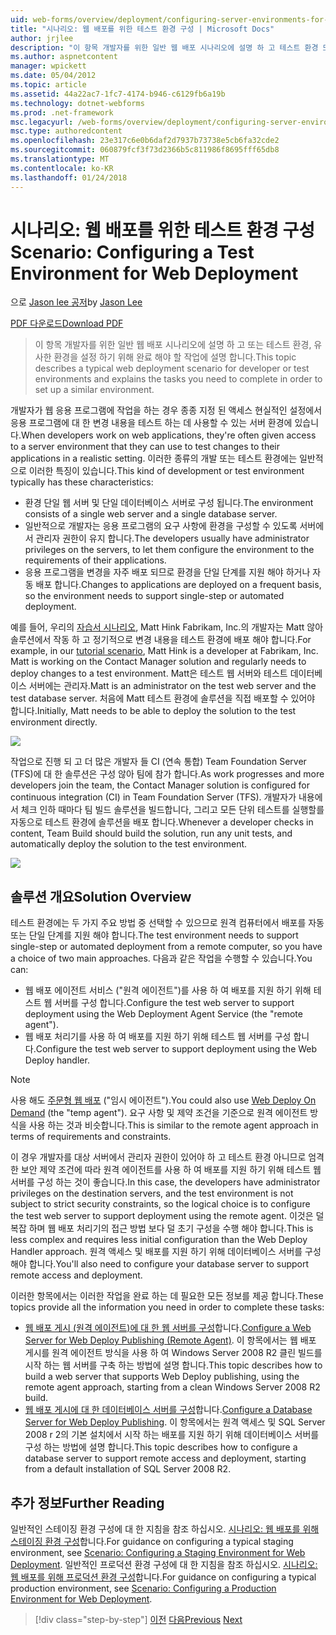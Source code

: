 ```yaml
---
uid: web-forms/overview/deployment/configuring-server-environments-for-web-deployment/scenario-configuring-a-test-environment-for-web-deployment
title: "시나리오: 웹 배포를 위한 테스트 환경 구성 | Microsoft Docs"
author: jrjlee
description: "이 항목 개발자를 위한 일반 웹 배포 시나리오에 설명 하 고 테스트 환경 또는 si를 설정 하기 위해 완료 해야 할 작업에 설명..."
ms.author: aspnetcontent
manager: wpickett
ms.date: 05/04/2012
ms.topic: article
ms.assetid: 44a22ac7-1fc7-4174-b946-c6129fb6a19b
ms.technology: dotnet-webforms
ms.prod: .net-framework
msc.legacyurl: /web-forms/overview/deployment/configuring-server-environments-for-web-deployment/scenario-configuring-a-test-environment-for-web-deployment
msc.type: authoredcontent
ms.openlocfilehash: 23e317c6e0b6daf2d7937b73738e5cb6fa32cde2
ms.sourcegitcommit: 060879fcf3f73d2366b5c811986f8695fff65db8
ms.translationtype: MT
ms.contentlocale: ko-KR
ms.lasthandoff: 01/24/2018
---
```

<a name="scenario-configuring-a-test-environment-for-web-deployment"></a><span data-ttu-id="f2210-103">시나리오: 웹 배포를 위한 테스트 환경 구성</span><span class="sxs-lookup"><span data-stu-id="f2210-103">Scenario: Configuring a Test Environment for Web Deployment</span></span>
====================
<span data-ttu-id="f2210-104">으로 [Jason lee 공저](https://github.com/jrjlee)</span><span class="sxs-lookup"><span data-stu-id="f2210-104">by [Jason Lee](https://github.com/jrjlee)</span></span>

[<span data-ttu-id="f2210-105">PDF 다운로드</span><span class="sxs-lookup"><span data-stu-id="f2210-105">Download PDF</span></span>](https://msdnshared.blob.core.windows.net/media/MSDNBlogsFS/prod.evol.blogs.msdn.com/CommunityServer.Blogs.Components.WeblogFiles/00/00/00/63/56/8130.DeployingWebAppsInEnterpriseScenarios.pdf)

> <span data-ttu-id="f2210-106">이 항목 개발자를 위한 일반 웹 배포 시나리오에 설명 하 고 또는 테스트 환경, 유사한 환경을 설정 하기 위해 완료 해야 할 작업에 설명 합니다.</span><span class="sxs-lookup"><span data-stu-id="f2210-106">This topic describes a typical web deployment scenario for developer or test environments and explains the tasks you need to complete in order to set up a similar environment.</span></span>


<span data-ttu-id="f2210-107">개발자가 웹 응용 프로그램에 작업을 하는 경우 종종 지정 된 액세스 현실적인 설정에서 응용 프로그램에 대 한 변경 내용을 테스트 하는 데 사용할 수 있는 서버 환경에 있습니다.</span><span class="sxs-lookup"><span data-stu-id="f2210-107">When developers work on web applications, they're often given access to a server environment that they can use to test changes to their applications in a realistic setting.</span></span> <span data-ttu-id="f2210-108">이러한 종류의 개발 또는 테스트 환경에는 일반적으로 이러한 특징이 있습니다.</span><span class="sxs-lookup"><span data-stu-id="f2210-108">This kind of development or test environment typically has these characteristics:</span></span>

- <span data-ttu-id="f2210-109">환경 단일 웹 서버 및 단일 데이터베이스 서버로 구성 됩니다.</span><span class="sxs-lookup"><span data-stu-id="f2210-109">The environment consists of a single web server and a single database server.</span></span>
- <span data-ttu-id="f2210-110">일반적으로 개발자는 응용 프로그램의 요구 사항에 환경을 구성할 수 있도록 서버에서 관리자 권한이 유지 합니다.</span><span class="sxs-lookup"><span data-stu-id="f2210-110">The developers usually have administrator privileges on the servers, to let them configure the environment to the requirements of their applications.</span></span>
- <span data-ttu-id="f2210-111">응용 프로그램을 변경을 자주 배포 되므로 환경을 단일 단계를 지원 해야 하거나 자동 배포 합니다.</span><span class="sxs-lookup"><span data-stu-id="f2210-111">Changes to applications are deployed on a frequent basis, so the environment needs to support single-step or automated deployment.</span></span>

<span data-ttu-id="f2210-112">예를 들어, 우리의 [자습서 시나리오](../deploying-web-applications-in-enterprise-scenarios/enterprise-web-deployment-scenario-overview.md), Matt Hink Fabrikam, Inc.의 개발자는 Matt 않아 솔루션에서 작동 하 고 정기적으로 변경 내용을 테스트 환경에 배포 해야 합니다.</span><span class="sxs-lookup"><span data-stu-id="f2210-112">For example, in our [tutorial scenario](../deploying-web-applications-in-enterprise-scenarios/enterprise-web-deployment-scenario-overview.md), Matt Hink is a developer at Fabrikam, Inc. Matt is working on the Contact Manager solution and regularly needs to deploy changes to a test environment.</span></span> <span data-ttu-id="f2210-113">Matt은 테스트 웹 서버와 테스트 데이터베이스 서버에는 관리자.</span><span class="sxs-lookup"><span data-stu-id="f2210-113">Matt is an administrator on the test web server and the test database server.</span></span> <span data-ttu-id="f2210-114">처음에 Matt 테스트 환경에 솔루션을 직접 배포할 수 있어야 합니다.</span><span class="sxs-lookup"><span data-stu-id="f2210-114">Initially, Matt needs to be able to deploy the solution to the test environment directly.</span></span>

![](scenario-configuring-a-test-environment-for-web-deployment/_static/image1.png)

<span data-ttu-id="f2210-115">작업으로 진행 되 고 더 많은 개발자 들 CI (연속 통합) Team Foundation Server (TFS)에 대 한 솔루션은 구성 않아 팀에 참가 합니다.</span><span class="sxs-lookup"><span data-stu-id="f2210-115">As work progresses and more developers join the team, the Contact Manager solution is configured for continuous integration (CI) in Team Foundation Server (TFS).</span></span> <span data-ttu-id="f2210-116">개발자가 내용에서 체크 인하 때마다 팀 빌드 솔루션을 빌드합니다, 그리고 모든 단위 테스트를 실행할를 자동으로 테스트 환경에 솔루션을 배포 합니다.</span><span class="sxs-lookup"><span data-stu-id="f2210-116">Whenever a developer checks in content, Team Build should build the solution, run any unit tests, and automatically deploy the solution to the test environment.</span></span>

![](scenario-configuring-a-test-environment-for-web-deployment/_static/image2.png)

## <a name="solution-overview"></a><span data-ttu-id="f2210-117">솔루션 개요</span><span class="sxs-lookup"><span data-stu-id="f2210-117">Solution Overview</span></span>

<span data-ttu-id="f2210-118">테스트 환경에는 두 가지 주요 방법 중 선택할 수 있으므로 원격 컴퓨터에서 배포를 자동 또는 단일 단계를 지원 해야 합니다.</span><span class="sxs-lookup"><span data-stu-id="f2210-118">The test environment needs to support single-step or automated deployment from a remote computer, so you have a choice of two main approaches.</span></span> <span data-ttu-id="f2210-119">다음과 같은 작업을 수행할 수 있습니다.</span><span class="sxs-lookup"><span data-stu-id="f2210-119">You can:</span></span>

- <span data-ttu-id="f2210-120">웹 배포 에이전트 서비스 ("원격 에이전트")를 사용 하 여 배포를 지원 하기 위해 테스트 웹 서버를 구성 합니다.</span><span class="sxs-lookup"><span data-stu-id="f2210-120">Configure the test web server to support deployment using the Web Deployment Agent Service (the "remote agent").</span></span>
- <span data-ttu-id="f2210-121">웹 배포 처리기를 사용 하 여 배포를 지원 하기 위해 테스트 웹 서버를 구성 합니다.</span><span class="sxs-lookup"><span data-stu-id="f2210-121">Configure the test web server to support deployment using the Web Deploy handler.</span></span>

> [!NOTE]
> <span data-ttu-id="f2210-122">사용 해도 [주문형 웹 배포](https://technet.microsoft.com/library/ee517345(WS.10).aspx) ("임시 에이전트").</span><span class="sxs-lookup"><span data-stu-id="f2210-122">You could also use [Web Deploy On Demand](https://technet.microsoft.com/library/ee517345(WS.10).aspx) (the "temp agent").</span></span> <span data-ttu-id="f2210-123">요구 사항 및 제약 조건을 기준으로 원격 에이전트 방식을 사용 하는 것과 비슷합니다.</span><span class="sxs-lookup"><span data-stu-id="f2210-123">This is similar to the remote agent approach in terms of requirements and constraints.</span></span>


<span data-ttu-id="f2210-124">이 경우 개발자를 대상 서버에서 관리자 권한이 있어야 하 고 테스트 환경 아니므로 엄격한 보안 제약 조건에 따라 원격 에이전트를 사용 하 여 배포를 지원 하기 위해 테스트 웹 서버를 구성 하는 것이 좋습니다.</span><span class="sxs-lookup"><span data-stu-id="f2210-124">In this case, the developers have administrator privileges on the destination servers, and the test environment is not subject to strict security constraints, so the logical choice is to configure the test web server to support deployment using the remote agent.</span></span> <span data-ttu-id="f2210-125">이것은 덜 복잡 하며 웹 배포 처리기의 접근 방법 보다 덜 초기 구성을 수행 해야 합니다.</span><span class="sxs-lookup"><span data-stu-id="f2210-125">This is less complex and requires less initial configuration than the Web Deploy Handler approach.</span></span> <span data-ttu-id="f2210-126">원격 액세스 및 배포를 지원 하기 위해 데이터베이스 서버를 구성 해야 합니다.</span><span class="sxs-lookup"><span data-stu-id="f2210-126">You'll also need to configure your database server to support remote access and deployment.</span></span>

<span data-ttu-id="f2210-127">이러한 항목에서는 이러한 작업을 완료 하는 데 필요한 모든 정보를 제공 합니다.</span><span class="sxs-lookup"><span data-stu-id="f2210-127">These topics provide all the information you need in order to complete these tasks:</span></span>

- <span data-ttu-id="f2210-128">[웹 배포 게시 (원격 에이전트)에 대 한 웹 서버를 구성](configuring-a-web-server-for-web-deploy-publishing-remote-agent.md)합니다.</span><span class="sxs-lookup"><span data-stu-id="f2210-128">[Configure a Web Server for Web Deploy Publishing (Remote Agent)](configuring-a-web-server-for-web-deploy-publishing-remote-agent.md).</span></span> <span data-ttu-id="f2210-129">이 항목에서는 웹 배포 게시를 원격 에이전트 방식을 사용 하 여 Windows Server 2008 R2 클린 빌드를 시작 하는 웹 서버를 구축 하는 방법에 설명 합니다.</span><span class="sxs-lookup"><span data-stu-id="f2210-129">This topic describes how to build a web server that supports Web Deploy publishing, using the remote agent approach, starting from a clean Windows Server 2008 R2 build.</span></span>
- <span data-ttu-id="f2210-130">[웹 배포 게시에 대 한 데이터베이스 서버를 구성](configuring-a-database-server-for-web-deploy-publishing.md)합니다.</span><span class="sxs-lookup"><span data-stu-id="f2210-130">[Configure a Database Server for Web Deploy Publishing](configuring-a-database-server-for-web-deploy-publishing.md).</span></span> <span data-ttu-id="f2210-131">이 항목에서는 원격 액세스 및 SQL Server 2008 r 2의 기본 설치에서 시작 하는 배포를 지원 하기 위해 데이터베이스 서버를 구성 하는 방법에 설명 합니다.</span><span class="sxs-lookup"><span data-stu-id="f2210-131">This topic describes how to configure a database server to support remote access and deployment, starting from a default installation of SQL Server 2008 R2.</span></span>

## <a name="further-reading"></a><span data-ttu-id="f2210-132">추가 정보</span><span class="sxs-lookup"><span data-stu-id="f2210-132">Further Reading</span></span>

<span data-ttu-id="f2210-133">일반적인 스테이징 환경 구성에 대 한 지침을 참조 하십시오. [시나리오: 웹 배포를 위해 스테이징 환경 구성](scenario-configuring-a-staging-environment-for-web-deployment.md)합니다.</span><span class="sxs-lookup"><span data-stu-id="f2210-133">For guidance on configuring a typical staging environment, see [Scenario: Configuring a Staging Environment for Web Deployment](scenario-configuring-a-staging-environment-for-web-deployment.md).</span></span> <span data-ttu-id="f2210-134">일반적인 프로덕션 환경 구성에 대 한 지침을 참조 하십시오. [시나리오: 웹 배포를 위해 프로덕션 환경 구성](scenario-configuring-a-production-environment-for-web-deployment.md)합니다.</span><span class="sxs-lookup"><span data-stu-id="f2210-134">For guidance on configuring a typical production environment, see [Scenario: Configuring a Production Environment for Web Deployment](scenario-configuring-a-production-environment-for-web-deployment.md).</span></span>

>[!div class="step-by-step"]
<span data-ttu-id="f2210-135">[이전](choosing-the-right-approach-to-web-deployment.md)
[다음](scenario-configuring-a-staging-environment-for-web-deployment.md)</span><span class="sxs-lookup"><span data-stu-id="f2210-135">[Previous](choosing-the-right-approach-to-web-deployment.md)
[Next](scenario-configuring-a-staging-environment-for-web-deployment.md)</span></span>

